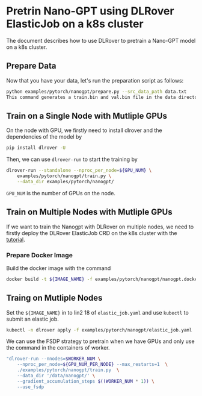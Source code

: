 # Pretrin Nano-GPT using DLRover ElasticJob on a k8s cluster

The document describes how to use DLRover to pretrain a Nano-GPT model
on a k8s cluster.

## Prepare Data

Now that you have your data, let's run the preparation script as follows:

```bash
python examples/pytorch/nanogpt/prepare.py --src_data_path data.txt
This command generates a train.bin and val.bin file in the data directory.
```

## Train on a Single Node with Mutliple GPUs

On the node with GPU, we firstly need to install dlrover and the dependencies of the model by

```bash
pip install dlrover -U
```

Then, we can use `dlrover-run` to start the training by

```bash
dlrover-run --standalone --nproc_per_node=${GPU_NUM} \
    examples/pytorch/nanogpt/train.py \
    --data_dir examples/pytorch/nanogpt/
```

`GPU_NUM` is the number of GPUs on the node.

## Train on Multiple Nodes with Mutliple GPUs

If we want to train the Nanogpt with DLRover on multiple nodes, we need to firstly
deploy the DLRover ElasticJob CRD on the k8s cluster with the
[tutorial](../../../docs/tutorial/torch_on_cloud.md).

### Prepare Docker Image

Build the docker image with the command

```bash
docker build -t ${IMAGE_NAME} -f examples/pytorch/nanogpt/nanogpt.dockerfile .
```

## Traing on Mutliple Nodes

Set the `${IMAGE_NAME}` in to lin2 18 of `elastic_job.yaml` and
use `kubectl` to submit an elastic job.

```bash
kubectl -n dlrover apply -f examples/pytorch/nanogpt/elastic_job.yaml
```

We can use the FSDP strategy to pretrain when we have GPUs and only
use the command in the containers of worker.

```bash
"dlrover-run --nnodes=$WORKER_NUM \
    --nproc_per_node=${GPU_NUM_PER_NODE} --max_restarts=1  \
    ./examples/pytorch/nanogpt/train.py  \
    --data_dir '/data/nanogpt/' \
    --gradient_accumulation_steps $((WORKER_NUM * 1)) \
    --use_fsdp
```
